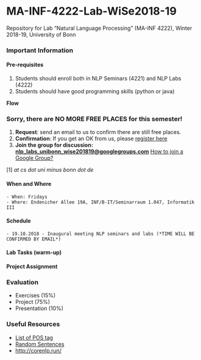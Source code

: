 # MA-INF-4222-Lab-WiSe2018-19
Repository for Lab “Natural Language Processing” (MA-INF 4222), Winter 2018-19, University of Bonn

### Important Information ###

#### Pre-requisites ####

1. Students should enroll both in NLP Seminars (4221) and NLP Labs (4222)
2. Students should have good programming skills (python or java)

**Flow**

### Sorry, there are NO MORE FREE PLACES for this semester!

1. **Request**: send an email to us to confirm there are still free places.
2. **Confirmation**: If you get an OK from us, please [register here](https://docs.google.com/forms/d/e/1FAIpQLSc2SQu_WpGWJClKFuJn_auXY0afsyO-OGyHDg44OONkiSJ5Rw/viewform)
3. **Join the group for discussion: nlp_labs_unibonn_wise201819@googlegroups.com**
[How to join a Google Group?](https://support.google.com/groups/answer/1067205?hl=en)

[1] *at cs dot uni minus bonn dot de*

#### When and Where
	- When: Fridays
	- Where: Endenicher Allee 19A, INF/B-IT/Seminarraum 1.047, Informatik III

#### Schedule
	- 19.10.2018 - Inaugural meeting NLP seminars and labs (*TIME WILL BE CONFIRMED BY EMAIL*)
	
#### Lab Tasks (warm-up)

#### Project Assignment

### Evaluation
  - Exercises (15%) 
  - Project (75%) 
  - Presentation (10%)

### Useful Resources
- [List of POS tag](https://www.ling.upenn.edu/courses/Fall_2003/ling001/penn_treebank_pos.html)
- [Random Sentences](https://cockatooscreeching.wordpress.com/2014/05/29/a-list-of-completely-random-sentences/) 
- http://corenlp.run/

